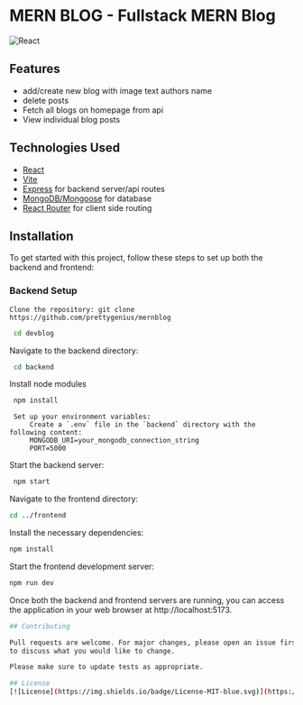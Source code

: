 # MERN BLOG - Fullstack MERN Blog
![React](https://img.shields.io/badge/react-%2320232a.svg?style=for-the-badge&logo=react&logoColor=%2361DAFB)

## Features


-  add/create new blog with image text authors name
-  delete posts
-  Fetch all blogs on homepage from api
-  View individual blog posts 

## Technologies Used

- [React](https://reactjs.org/)
- [Vite](https://vitejs.dev/)
- [Express](https://expressjs.com/) for backend server/api routes
- [MongoDB/Mongoose](https://www.mongodb.com/) for database
- [React Router](https://reactrouter.com/en/main) for client side routing


## Installation
To get started with this project, follow these steps to set up both the backend and frontend:

### Backend Setup     
    Clone the repository: git clone https://github.com/prettygenius/mernblog
    
   ```bash
    cd devblog
   ```

   Navigate to the backend directory:
   ```bash
    cd backend
   ```

   Install node modules
   ```bash
    npm install
   ```
  
   ```
    Set up your environment variables:
        Create a `.env` file in the `backend` directory with the following content:
        MONGODB_URI=your_mongodb_connection_string
        PORT=5000
   ``` 
 Start the backend server:
   ```bash
    npm start
   ```

   Navigate to the frontend directory:

   ```bash
   cd ../frontend
   ```
Install the necessary dependencies:
    
   ```bash
   npm install
   ```


Start the frontend development server:

```bash
npm run dev
```
Once both the backend and frontend servers are running, you can access the application in your web browser at http://localhost:5173.

```bash 
## Contributing

Pull requests are welcome. For major changes, please open an issue first
to discuss what you would like to change.

Please make sure to update tests as appropriate.

## License
[![License](https://img.shields.io/badge/License-MIT-blue.svg)](https://github.com/git/git-scm.com/blob/main/MIT-LICENSE.txt)
